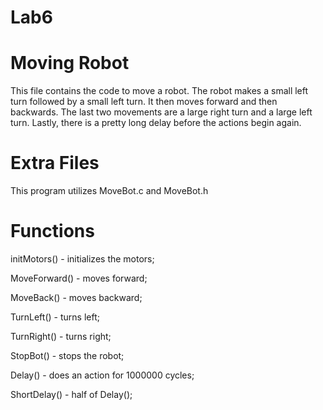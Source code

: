 Lab6
====

Moving Robot
===
This file contains the code to move a robot. The robot makes a small left turn followed by a small left turn. It then moves forward and then backwards.
The last two movements are a large right turn and a large left turn. Lastly, there is a pretty long delay before the actions begin again. 

Extra Files
===
This program utilizes MoveBot.c and MoveBot.h

Functions
===
initMotors() - initializes the motors;

MoveForward() - moves forward;

MoveBack() - moves backward;

TurnLeft() - turns left;

TurnRight() - turns right;

StopBot() - stops the robot;

Delay() - does an action for 1000000 cycles;

ShortDelay() - half of Delay();

